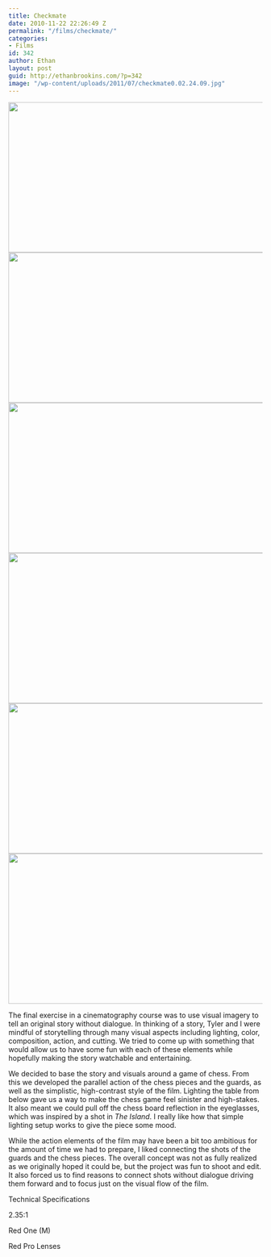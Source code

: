 ```yaml
---
title: Checkmate
date: 2010-11-22 22:26:49 Z
permalink: "/films/checkmate/"
categories:
- Films
id: 342
author: Ethan
layout: post
guid: http://ethanbrookins.com/?p=342
image: "/wp-content/uploads/2011/07/checkmate0.02.24.09.jpg"
---
```


<img class="alignnone wp-image-380" title="checkmate(0.02.24.09)" src="http://ethanbrookins.com/wp-content/uploads/2011/07/checkmate0.02.24.09-640x272.jpg" alt="" width="700" height="298" srcset="http://ethanbrookins.com/wp-content/uploads/2011/07/checkmate0.02.24.09-640x272.jpg 640w, http://ethanbrookins.com/wp-content/uploads/2011/07/checkmate0.02.24.09-320x136.jpg 320w, http://ethanbrookins.com/wp-content/uploads/2011/07/checkmate0.02.24.09-1280x544.jpg 1280w" sizes="(max-width: 700px) 100vw, 700px" /> 
<img class="alignnone wp-image-373" title="checkmate(0.01.23.12)" src="http://ethanbrookins.com/wp-content/uploads/2011/07/checkmate0.01.23.12-640x272.jpg" alt="" width="700" height="298" srcset="http://ethanbrookins.com/wp-content/uploads/2011/07/checkmate0.01.23.12-640x272.jpg 640w, http://ethanbrookins.com/wp-content/uploads/2011/07/checkmate0.01.23.12-320x136.jpg 320w, http://ethanbrookins.com/wp-content/uploads/2011/07/checkmate0.01.23.12-1280x544.jpg 1280w" sizes="(max-width: 700px) 100vw, 700px" /> 
<img class="alignnone wp-image-375" title="checkmate(0.01.32.21)" src="http://ethanbrookins.com/wp-content/uploads/2011/07/checkmate0.01.32.21-640x272.jpg" alt="" width="700" height="298" srcset="http://ethanbrookins.com/wp-content/uploads/2011/07/checkmate0.01.32.21-640x272.jpg 640w, http://ethanbrookins.com/wp-content/uploads/2011/07/checkmate0.01.32.21-320x136.jpg 320w, http://ethanbrookins.com/wp-content/uploads/2011/07/checkmate0.01.32.21-1280x544.jpg 1280w" sizes="(max-width: 700px) 100vw, 700px" /> 
<img class="alignnone wp-image-369" title="checkmate(0.00.05.13)" src="http://ethanbrookins.com/wp-content/uploads/2011/07/checkmate0.00.05.13-640x272.jpg" alt="" width="700" height="298" srcset="http://ethanbrookins.com/wp-content/uploads/2011/07/checkmate0.00.05.13-640x272.jpg 640w, http://ethanbrookins.com/wp-content/uploads/2011/07/checkmate0.00.05.13-320x136.jpg 320w, http://ethanbrookins.com/wp-content/uploads/2011/07/checkmate0.00.05.13-1280x544.jpg 1280w" sizes="(max-width: 700px) 100vw, 700px" /> 
<img class="alignnone wp-image-377" title="checkmate(0.01.52.09)" src="http://ethanbrookins.com/wp-content/uploads/2011/07/checkmate0.01.52.09-640x272.jpg" alt="" width="700" height="298" srcset="http://ethanbrookins.com/wp-content/uploads/2011/07/checkmate0.01.52.09-640x272.jpg 640w, http://ethanbrookins.com/wp-content/uploads/2011/07/checkmate0.01.52.09-320x136.jpg 320w, http://ethanbrookins.com/wp-content/uploads/2011/07/checkmate0.01.52.09-1280x544.jpg 1280w" sizes="(max-width: 700px) 100vw, 700px" /> 

<img class="alignnone wp-image-379" title="checkmate(0.02.10.16)" src="http://ethanbrookins.com/wp-content/uploads/2011/07/checkmate0.02.10.16-640x272.jpg" alt="" width="700" height="298" srcset="http://ethanbrookins.com/wp-content/uploads/2011/07/checkmate0.02.10.16-640x272.jpg 640w, http://ethanbrookins.com/wp-content/uploads/2011/07/checkmate0.02.10.16-320x136.jpg 320w, http://ethanbrookins.com/wp-content/uploads/2011/07/checkmate0.02.10.16-1280x544.jpg 1280w" sizes="(max-width: 700px) 100vw, 700px" /> 

The final exercise in a cinematography course was to use visual imagery to tell an original story without dialogue. In thinking of a story, Tyler and I were mindful of storytelling through many visual aspects including lighting, color, composition, action, and cutting. We tried to come up with something that would allow us to have some fun with each of these elements while hopefully making the story watchable and entertaining.

We decided to base the story and visuals around a game of chess. From this we developed the parallel action of the chess pieces and the guards, as well as the simplistic, high-contrast style of the film. Lighting the table from below gave us a way to make the chess game feel sinister and high-stakes. It also meant we could pull off the chess board reflection in the eyeglasses, which was inspired by a shot in _The Island_. I really like how that simple lighting setup works to give the piece some mood.

While the action elements of the film may have been a bit too ambitious for the amount of time we had to prepare, I liked connecting the shots of the guards and the chess pieces. The overall concept was not as fully realized as we originally hoped it could be, but the project was fun to shoot and edit. It also forced us to find reasons to connect shots without dialogue driving them forward and to focus just on the visual flow of the film.

<div class="specs">
  <p>
    Technical Specifications
  </p>
  
  <p>
    2.35:1
  </p>
  
  <p>
    Red One (M)
  </p>
  
  <p>
    Red Pro Lenses
  </p>
</div>